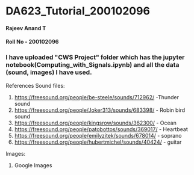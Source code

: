 # DA623_Tutorial_200102096

#### Rajeev Anand T
#### Roll No - 200102096

### I have uploaded "CWS Project" folder which has the jupyter notebook(Computing_with_Signals.ipynb) and all the data (sound, images) I have used.

References
Sound files:

1. https://freesound.org/people/be-steele/sounds/712962/ -Thunder sound
2. https://freesound.org/people/Joker313/sounds/683398/ - Robin bird sound
3. https://freesound.org/people/kingsrow/sounds/362300/ - Ocean
4. https://freesound.org/people/patobottos/sounds/369017/ - Heartbeat
5. https://freesound.org/people/emilyzitek/sounds/678014/ - soprano
6. https://freesound.org/people/hubertmichel/sounds/40424/ - guitar


Images:

1. Google Images
   
